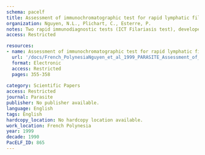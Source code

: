 ```yaml
---
schema: pacelf
title: Assessment of immunochromatographic test for rapid lymphatic filariasis diagnosis
organization: Nguyen, N.L., Plichart, C., Esterre, P.
notes: Two rapid immunodiagnostic tests (ICT Filariasis test), developed for the quick diagnosis of Wuchereria bancrofti infection, have been validated in laboratory and field situation. The aim of this study was to assess the performance and usefulness of this antigen capture assay as a diagnostic method in three foci of lymphatic filariasis, located in the South Pacific (Society archipelago, French Polynesia), with different levels of endemicity. A sample of 1,595 patients was tested with this assay in parallel with a reference Og4C3 antigen capture assay and microfilariae detection. A second-generation ICT test, available for whole blood analysis, was also tested in parallel with the first generation test, developed for serum analysis, on a sample of 50 reference cases. The correspondence between the results obtained with the two rapid tests was excellent, without any influence of rheumatoid factors, but the sensitivity was in both cases slightly inferior to the one obtained with the ELISA reference test. This seems particularly true in epidemiological situation where a high proportion of amicrofilaraemic, adult worm carriers are observed.
access: Restricted

resources:
- name: Assessment of immunochromatographic test for rapid lymphatic filariasis diagnosis
  url: '/docs/French_PolynesiaNguyen_et_al_1999_PARASITE_Assessment_of_ICT_test_for_rapid_LF_diagnosis_parasite1999064p355.txt'
  format: Electronic
  access: Restricted
  pages: 355-358
 
category: Scientific Papers
access: Restricted
journal: Parasite
publisher: No publisher available. 
language: English 
tags: English 
hardcopy_location: No hardcopy location available.
work_location: French Polynesia
year: 1999
decade: 1990
PacELF_ID: 865
---
```

